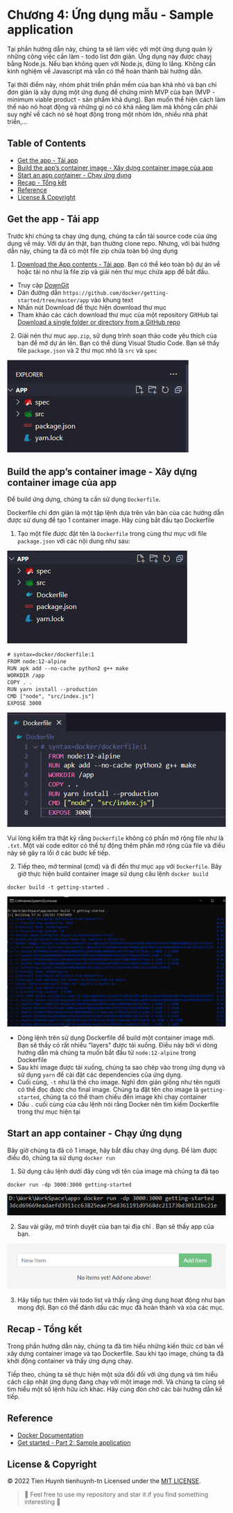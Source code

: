 # Chương 4: Ứng dụng mẫu - Sample application

Tại phần hướng dẫn này, chúng ta sẽ làm việc với một ứng dụng quản lý những công việc cần làm - todo list đơn giản. Ứng dụng này được chayj bằng Node.js. Nếu bạn không quen với Node.js, đừng lo lắng. Không cần kinh nghiệm về Javascript mà vẫn có thể hoàn thành bài hướng dẫn.

Tại thời điểm này, nhóm phát triển phần mềm của bạn khá nhỏ và bạn chỉ đơn giản là xây dựng một ứng dụng để chứng minh MVP của bạn (MVP - minimum viable product - sản phẩm khả dụng). Bạn muốn thể hiện cách làm thế nào nó hoạt động và những gì nó có khả năng làm mà không cần phải suy nghĩ về cách nó sẽ hoạt động trong một nhóm lớn, nhiều nhà phát triển,...

## Table of Contents
- [Get the app - Tải app](#get-the-app---tải-app)
- [Build the app’s container image - Xây dựng container image của app](#build-the-apps-container-image---xây-dựng-container-image-của-app)
- [Start an app container - Chạy ứng dụng](#start-an-app-container---chạy-ứng-dụng)
- [Recap - Tổng kết](#recap----tổng-kết)
- [Reference](#reference)
- [License & Copyright](#license--copyright)

## Get the app - Tải app

Trước khi chúng ta chạy ứng dụng, chúng ta cần tải source code của ứng dụng về máy. Với dự án thật, bạn thường clone repo. Nhưng, với bài hướng dẫn này, chúng ta đã có một file zip chứa toàn bộ ứng dụng
1. [Download the App contents - Tải app](https://github.com/docker/getting-started/tree/master/app). Bạn có thể kéo toàn bộ dự án về hoặc tải nó như là file zip và giải nén thư mục chứa app để bắt đầu.
  - Truy cập [DownGit](https://downgit.github.io/#/home)
  - Dán đường dẫn `https://github.com/docker/getting-started/tree/master/app` vào khung text 
  - Nhấn nút Download để thực hiện download thư mục
  - Tham khảo các cách download thư mục của một repository GitHub tại [Download a single folder or directory from a GitHub repo](https://stackoverflow.com/questions/7106012/download-a-single-folder-or-directory-from-a-github-repo)
2. Giải nén thư mục `app.zip`, sử dụng trình soạn thảo code yêu thích của bạn để mở dự án lên. Bạn có thể dùng Visual Studio Code. Bạn sẽ thấy file `package.json` và 2 thư mục nhỏ là `src` và `spec`

![1](./imgs/chapter4/1.png)

## Build the app’s container image - Xây dựng container image của app

Để build ứng dựng, chúng ta cần sử dụng `Dockerfile`. 

Dockerfile chỉ đơn giản là một tập lệnh dựa trên văn bản của các hướng dẫn được sử dụng để tạo 1 container image. Hãy cùng bắt đầu tạo Dockerfile

1. Tạo một file được đặt tên là `Dockerfile` trong cùng thư mục với file `package.json` với các nội dung như sau:

![2](./imgs/chapter4/2.png)
 
  ```
  # syntax=docker/dockerfile:1
  FROM node:12-alpine
  RUN apk add --no-cache python2 g++ make
  WORKDIR /app
  COPY . .
  RUN yarn install --production
  CMD ["node", "src/index.js"]
  EXPOSE 3000
  ```
  
![3](./imgs/chapter4/3.png)

Vui lòng kiểm tra thật kỹ rằng `Dockerfile` không có phần mở rộng file như là `.txt`. Một vài code editor có thể tự động thêm phần mở rộng của file và điều này sẽ gây ra lỗi ở các bước kế tiếp.

2. Tiếp theo, mở terminal (cmd) và đi đến thư mục `app` với `Dockerfile`. Bây giờ thực hiện build container image sử dụng câu lệnh `docker build`
```
docker build -t getting-started .
```
![4](./imgs/chapter4/4.png)

- Dòng lệnh trên sử dụng Dockerfile để build một container image mới. Bạn sẽ thấy có rất nhiều "layers" được tải xuống. Điều này bới vì dòng hướng dẫn mà chúng ta muốn bắt đầu từ `node:12-alpine` trong Dockerfile
- Sau khi image được tải xuống, chúng ta sao chép vào trong ứng dụng và sử dụng `yarn` để cài đặt các dependencies của ứng dụng.
- Cuối cùng, `-t` như là thẻ cho image. Nghĩ đơn giản giống như tên người có thể đọc được cho final image. Chúng ta đặt tên cho image là `getting-started`, chúng ta có thể tham chiếu đến image khi chạy container
- Dấu `.` cuối cùng của câu lệnh nói rằng Docker nên tìm kiếm Dockerfile trong thư mục hiện tại

## Start an app container - Chạy ứng dụng

Bây giờ chúng ta đã có 1 image, hãy bắt đầu chạy ứng dụng. Để làm được điều đó, chúng ta sử dụng `docker run`
1. Sử dụng câu lệnh dưới đây cùng với tên của image mà chúng ta đã tạo
```
docker run -dp 3000:3000 getting-started
```
![5](./imgs/chapter4/5.png)

2. Sau vài giây, mở trình duyệt của bạn tại địa chỉ [](http://localhost:300). Bạn sẽ thấy app của bạn.

![6](./imgs/chapter4/6.png)

3. Hãy tiếp tục thêm vài todo list và thấy rằng ứng dụng hoạt động như bạn mong đợi. Bạn có thể đánh dấu các mục đã hoàn thành và xóa các mục.

## Recap  - Tổng kết
Trong phần hướng dẫn này, chúng ta đã tìm hiểu những kiến thức cơ bản về xây dựng container image và tạo Dockerfile. Sau khi tạo image, chúng ta đã khởi động container và thấy ứng dụng chạy.

Tiếp theo, chúng ta sẽ thực hiện một sửa đổi đối với ứng dụng và tìm hiểu cách cập nhật ứng dụng đang chạy với một image mới. Và chúng ta cũng sẽ tìm hiểu một số lệnh hữu ích khác. Hãy cùng đón chờ các bài hướng dẫn kế tiếp.

## Reference
- [Docker Documentation](https://docs.docker.com/get-started/)
- [Get started - Part 2: Sample application](https://docs.docker.com/get-started/02_our_app/)

## License & Copyright
&copy; 2022 Tien Huynh tienhuynh-tn Licensed under the [MIT LICENSE](https://github.com/tienhuynh-tn/docker-basic-tutorial/blob/main/LICENSE).

> :love_you_gesture: Feel free to use my repository and star it if you find something interesting :love_you_gesture:

